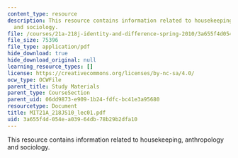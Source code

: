 ```yaml
---
content_type: resource
description: This resource contains information related to housekeeping, anthropology
  and sociology.
file: /courses/21a-218j-identity-and-difference-spring-2010/3a655f4d054ea03964db78b29b2dfa10_MIT21A_218JS10_lec01.pdf
file_size: 75396
file_type: application/pdf
hide_download: true
hide_download_original: null
learning_resource_types: []
license: https://creativecommons.org/licenses/by-nc-sa/4.0/
ocw_type: OCWFile
parent_title: Study Materials
parent_type: CourseSection
parent_uid: 06dd9873-e909-1b24-fdfc-bc41e3a95680
resourcetype: Document
title: MIT21A_218JS10_lec01.pdf
uid: 3a655f4d-054e-a039-64db-78b29b2dfa10
---
```

This resource contains information related to housekeeping, anthropology and sociology.